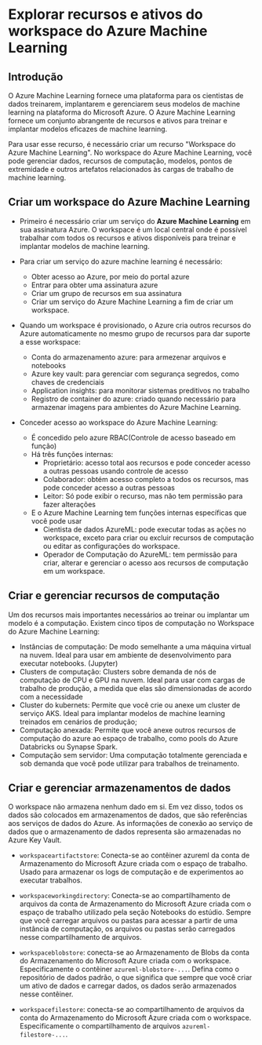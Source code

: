 # Explorar recursos e ativos do workspace do Azure Machine Learning

## Introdução
O Azure Machine Learning fornece uma plataforma para os cientistas de dados treinarem, implantarem e gerenciarem seus modelos de machine learning na plataforma do Microsoft Azure. O Azure Machine Learning fornece um conjunto abrangente de recursos e ativos para treinar e implantar modelos eficazes de machine learning.

Para usar esse recurso, é necessário criar um recurso "Workspace do Azure Machine Learning". No workspace do Azure Machine Learning, você pode gerenciar dados, recursos de computação, modelos, pontos de extremidade e outros artefatos relacionados às cargas de trabalho de machine learning.

## Criar um workspace do Azure Machine Learning

- Primeiro é necessário criar um serviço do **Azure Machine Learning** em sua assinatura Azure. O workspace é um local central onde é possível trabalhar com todos os recursos e ativos disponíveis para treinar e implantar modelos de machine learning.

- Para criar um serviço do azure machine learning é necessário:
  - Obter acesso ao Azure, por meio do portal azure
  - Entrar para obter uma assinatura azure
  - Criar um grupo de recursos em sua assinatura
  - Criar um serviço do Azure Machine Learning a fim de criar um workspace.
- Quando um workspace é provisionado, o Azure cria outros recursos do Azure automaticamente no mesmo grupo de recursos para dar suporte a esse workspace:
  - Conta do armazenamento azure: para armezenar arquivos e notebooks
  - Azure key vault: para gerenciar com segurança segredos, como chaves de credenciais
  - Application insights: para monitorar sistemas preditivos no trabalho
  - Registro de container do azure: criado quando necessário para armazenar imagens para ambientes do Azure Machine Learning.
- Conceder acesso ao workspace do Azure Machine Learning:
  - É concedido pelo azure RBAC(Controle de acesso baseado em função)
  - Há três funções internas:
    - Proprietário: acesso total aos recursos e pode conceder acesso a outras pessoas usando controle de acesso
    - Colaborador: obtém acesso completo a todos os recursos, mas pode conceder acesso a outras pessoas
    - Leitor: Só pode exibir o recurso, mas não tem permissão para fazer alterações
  - E o Azure Machine Learning tem funções internas específicas que você pode usar
    - Cientista de dados AzureML: pode executar todas as ações no workspace, exceto para criar ou excluir recursos de computação ou editar as configurações do workspace.
    - Operador de Computação do AzureML: tem permissão para criar, alterar e gerenciar o acesso aos recursos de computação em um workspace.

## Criar e gerenciar recursos de computação

Um dos recursos mais importantes necessários ao treinar ou implantar um modelo é a computação. Existem cinco tipos de computação no Workspace do Azure Machine Learning:

- Instâncias de computação: De modo semelhante a uma máquina virtual na nuvem. Ideal para usar em ambiente de desenvolvimento para executar notebooks. (Jupyter)
- Clusters de computação: Clusters sobre demanda de nós de computação de CPU e GPU na nuvem. Ideal para usar com cargas de trabalho de produção, a medida que elas são dimensionadas de acordo com a necessidade
- Cluster do kubernets: Permite que você crie ou anexe um cluster de serviço AKS. Ideal para implantar modelos de machine learning treinados em cenários de produção;
- Computação anexada: Permite que você anexe outros recursos de computação do azure ao espaço de trabalho, como pools do Azure Databricks ou Synapse Spark.
- Computação sem servidor: Uma computação totalmente gerenciada e sob demanda que você pode utilizar para trabalhos de treinamento.

## Criar e gerenciar armazenamentos de dados

O workspace não armazena nenhum dado em si. Em vez disso, todos os dados são colocados em armazenamentos de dados, que são referências aos serviços de dados do Azure. As informações de conexão ao serviço de dados que o armazenamento de dados representa são armazenadas no Azure Key Vault.

- ```workspaceartifactstore```: Conecta-se ao contêiner azureml da conta de Armazenamento do Microsoft Azure criada com o espaço de trabalho. Usado para armazenar os logs de computação e de experimentos ao executar trabalhos.
  
- ```workspaceworkingdirectory```: Conecta-se ao compartilhamento de arquivos da conta de Armazenamento do Microsoft Azure criada com o espaço de trabalho utilizado pela seção Notebooks do estúdio. Sempre que você carregar arquivos ou pastas para acessar a partir de uma instância de computação, os arquivos ou pastas serão carregados nesse compartilhamento de arquivos.
  
- ```workspaceblobstore```: conecta-se ao Armazenamento de Blobs da conta do Armazenamento do Microsoft Azure criada com o workspace. Especificamente o contêiner ```azureml-blobstore-...```. Defina como o repositório de dados padrão, o que significa que sempre que você criar um ativo de dados e carregar dados, os dados serão armazenados nesse contêiner.
  
- ```workspacefilestore```: conecta-se ao compartilhamento de arquivos da conta do Armazenamento do Microsoft Azure criada com o workspace. Especificamente o compartilhamento de arquivos ```azureml-filestore-...```.
